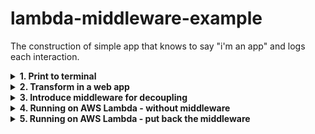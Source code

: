 # lambda-middleware-example

The construction of simple app that knows to say "i'm an app" and logs each interaction.

<details>
  <summary><b>1. Print to terminal</b></summary>
  We have a small app that print "i'm a app" to terminal.

```go
package main

import "fmt"

func handler() {
	fmt.Println("i'm a cli app")
}

func main() {
	fmt.Println("app started")
	handler()
}

//=================================
// > go run main.go
// started
// i'm a app
//=================================
```
</details>

<details>
  <summary><b>2. Transform in a web app</b></summary>
  The app is running and does the job, now we want to transform it into a web app.
In web apps we usually log the requests, so a new func is introduced.

```go
package main

import (
	"fmt"
	"log"
	"net/http"
)

// the extra set of instructions
// things to be done before running the business logic
func logging(r *http.Request) {
	log.Printf("remote_addr: %s", r.RemoteAddr)
}

// the business logic
// we could imagine here is defined the codebase core capability
func handler(w http.ResponseWriter, r *http.Request) {
	logging(r)
	fmt.Fprintf(w, "i'm a web app")
}

func main() {
	http.HandleFunc("/", handler)

	if err := http.ListenAndServe(":8080", nil); err != nil {
		log.Fatal(err)
	}
}

// start the web server
//=================================
// > go run main.go
// 2021/02/24 15:16:14 remote_addr: 127.0.0.1:47834
//=================================

// call it 
//=================================
// > curl http://localhost:8080
// i'm an web app%
//=================================
```
</details>

<details>
  <summary><b>3. Introduce middleware for decoupling</b></summary>
  We know that the web ap does its job, but we want more than that: decoupled code.
This will translate in transforming the `logging` func in a middleware.

```go
package main

import (
	"fmt"
	"log"
	"net/http"
)

// the extra set of instructions
// things to be done before running the business logic
func logging(next http.HandlerFunc) http.HandlerFunc {
	return func(w http.ResponseWriter, r *http.Request) {
		log.Printf("remote_addr: %s", r.RemoteAddr)
		next.ServeHTTP(w, r)
	}
}

// the business logic
// we could imagine here is defined the codebase core capability
func handler(w http.ResponseWriter, r *http.Request) {
	fmt.Fprintf(w, "i'm a web app")
}

func main() {
	http.HandleFunc("/", logging(handler))

	if err := http.ListenAndServe(":8080", nil); err != nil {
		log.Fatal(err)
	}
}

// start the web server
//=================================
// > go run main.go
// 2021/02/24 15:16:15 remote_addr: 127.0.0.1:47835
//=================================
// call it 
//=================================
// > curl http://localhost:8080
// i'm an web app%
//=================================
```

Same output, transforming `logging` func in a middleware works like a charm.

 
</details>

<details>
  <summary><b>4. Running on AWS Lambda - without middleware</b></summary>
  Now is time for production. It is a small and straightforward web app, so we take the decision to hosted via AWS Lambda.

First we will setup the stage for running on AWS Lambda the business logic.

```go
package main

import (
	"context"
	"github.com/aws/aws-lambda-go/events"
	"github.com/aws/aws-lambda-go/lambda"
)

// the business logic
// we could imagine here is defined the codebase core capability
func handle(ctx context.Context, request events.APIGatewayProxyRequest) (events.APIGatewayProxyResponse, error) {
	return events.APIGatewayProxyResponse{
		Body:       "i'm an app",
		StatusCode: 200,
		Headers: map[string] string {
			"Content-Type":   "application/json",
		},
	}, nil
}

func main() {
	lambda.Start(handle)
}
```
For deploying and testing follow the AWS official [docs](https://docs.aws.amazon.com/lambda/latest/dg/lambda-golang.html).
</details>

<details>
  <summary><b>5. Running on AWS Lambda - put back the middleware</b></summary>
  Put back the `logging` func adapted for AWS Lambda:

  ```go
package main

import (
	"context"
	"github.com/aws/aws-lambda-go/events"
	"github.com/aws/aws-lambda-go/lambda"
	"log"
)

type handlerFunc func(context.Context, events.APIGatewayProxyRequest) (events.APIGatewayProxyResponse, error)

// the extra set of instructions
// things to be done before running the business logic
func logging(f handlerFunc) handlerFunc {
	return func(ctx context.Context, r events.APIGatewayProxyRequest) (events.APIGatewayProxyResponse, error) {
		response, err := f(ctx, r)
		log.Printf("remote_addr: %s", r.RequestContext.Identity.SourceIP)
		return response, err
	}
}

// the business logic
// we could imagine here is defined the codebase core capability
func handle(ctx context.Context, request events.APIGatewayProxyRequest) (events.APIGatewayProxyResponse, error) {
	return events.APIGatewayProxyResponse{
		Body:       "i'm an app",
		StatusCode: 200,
		Headers: map[string] string {
			"Content-Type":   "application/json",
		},
	}, nil
}

func main() {
	lambda.Start(logging(handle) )
}
```

</details>
